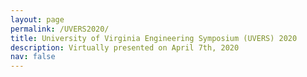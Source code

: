 ```yaml
---
layout: page
permalink: /UVERS2020/
title: University of Virginia Engineering Symposium (UVERS) 2020
description: Virtually presented on April 7th, 2020
nav: false
---
```


<div id="pdf">
     <object id="pdf_content" width="100%" height="400" type="application/pdf" trusted="yes" application="yes" title="Assembly" data="https://paulbonczek.github.io/assets/pdf/2020_UVERS.pdf">
    </object>
</div>

<!-- <a href="https://pauljbonczek.github.io/files/2020_UVERS.pdf" target="_blank" rel="noopener noreferrer">Link</a> to open in a new tab. -->

